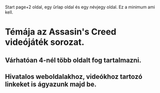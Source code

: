 Start page+2 oldal, egy űrlap oldal és egy névjegy oldal.
Ez a minimum ami kell.

# Témája az Assasin's Creed videójáték sorozat.
## Várhatóan 4-nél több oldalt fog tartalmazni.
## Hivatalos weboldalakhoz, videókhoz tartozó linkeket is ágyazunk majd be.